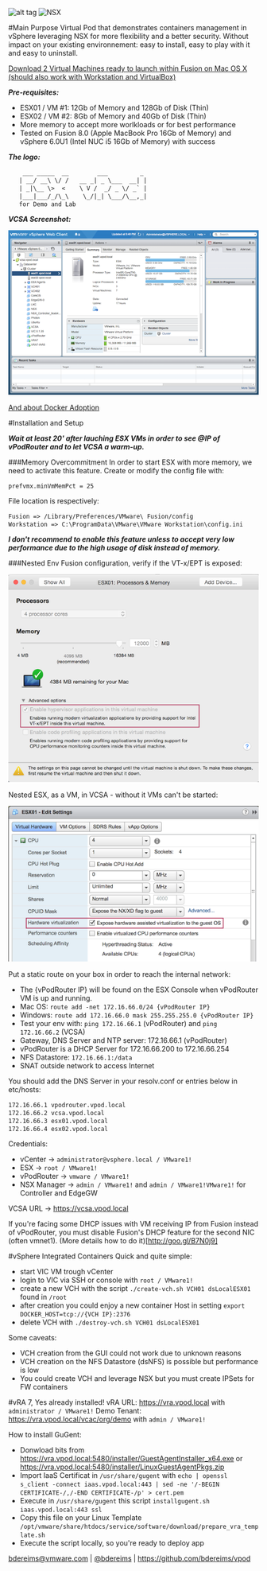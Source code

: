 ![alt tag](http://blogs.vmware.com/vmworld/files/2015/08/CNA_logo-300x203.png) ![NSX](http://vlenzker.net/wp-content/uploads/2015/10/NSX.png)

#Main Purpose
Virtual Pod that demonstrates containers management in vSphere leveraging NSX for more flexibility and a better security.
Without impact on your existing environnement: easy to install, easy to play with it and easy to uninstall.

[Download 2 Virtual Machines ready to launch within Fusion on Mac OS X (should also work with Workstation and VirtualBox)](https://blue-tale.mooo.com/owncloud/index.php/s/B6xnqb2lDqVoc5p)

***Pre-requisites:***
- ESX01 / VM #1: 12Gb of Memory and 128Gb of Disk (Thin)
- ESX02 / VM #2: 8Gb of Memory and 40Gb of Disk (Thin)
- More memory to accept more worlkloads or for best performance
- Tested on Fusion 8.0 (Apple MacBook Pro 16Gb of Memory) and vSphere 6.0U1 (Intel NUC i5 16Gb of Memory) with success


***The logo:***
```
    ___ _____  __        ___         _    
   | __/ __\ \/ /   __ _| _ \___  __| |   
   | _|\__ \>  <    \ V /  _/ _ \/ _` |   
   |___|___/_/\_\    \_/|_| \___/\__,_|   
   for Demo and Lab         
```                                         


***VCSA Screenshot:***

![VCSA Screenshot](https://github.com/bdereims/vpod/blob/master/docs/VCSA%20vPod.png)

[And about Docker Adoption](https://www.datadoghq.com/docker-adoption/?utm_medium=social&utm_source=googleplus&utm_campaign=docker-2681022)

#Installation and Setup

***Wait at least 20' after lauching ESX VMs in order to see @IP of vPodRouter and to let VCSA a warm-up.***

###Memory Overcommitment
In order to start ESX with more memory, we need to activate this feature.
Create or modify the config file with:
```
prefvmx.minVmMemPct = 25
```

File location is respectively:
```
Fusion => /Library/Preferences/VMware\ Fusion/config
Workstation => C:\ProgramData\VMware\VMware Workstation\config.ini
```

***I don't recommend to enable this feature unless to accept very low performance due to the high usage of disk instead of memory.***
 
###Nested Env
Fusion configuration, verify if the VT-x/EPT is exposed:

![Fusion Configurqtion](https://github.com/bdereims/vpod/blob/master/docs/VT-x%20EPT%20Fusion.png)

Nested ESX, as a VM, in VCSA - without it VMs can't be started:

![ESX Configuration](https://github.com/bdereims/vpod/blob/master/docs/Expose%20Hardware%20Nested%20ESX.png)

Put a static route on your box in order to reach the internal network:
- The {vPodRouter IP} will be found on the ESX Console when vPodRouter VM is up and running.
- Mac OS: ```route add -net 172.16.66.0/24 {vPodRouter IP}```
- Windows: ```route add 172.16.66.0 mask 255.255.255.0 {vPodRouter IP}```
- Test your env with: ```ping 172.16.66.1``` (vPodRouter) and ```ping 172.16.66.2``` (VCSA)
- Gateway, DNS Server and NTP server: 172.16.66.1 (vPodRouter)
- vPodRouter is a DHCP Server for 172.16.66.200 to 172.16.66.254
- NFS Datastore: ```172.16.66.1:/data```
- SNAT outside network to access Internet
                
You should add the DNS Server in your resolv.conf or entries below in etc/hosts:
```
172.16.66.1 vpodrouter.vpod.local
172.16.66.2 vcsa.vpod.local
172.16.66.3 esx01.vpod.local
172.16.66.4 esx02.vpod.local
```

Credentials:
- vCenter -> ```administrator@vsphere.local / VMware1!```
- ESX -> ```root / VMware1!```
- vPodRouter -> ```vmware / VMware1!```
- NSX Manager -> ```admin / VMware1!``` and ```admin / VMware1!VMware1!``` for Controller and EdgeGW

VCSA URL -> https://vcsa.vpod.local

If you're facing some DHCP issues with VM receiving IP from Fusion instead
of vPodRouter, you must disable Fusion's DHCP feature for the second NIC (often vmnet1).
(More details how to do it)[http://goo.gl/B7N0j9]

#vSphere Integrated Containers
Quick and quite simple:
- start VIC VM trough vCenter
- login to VIC via SSH or console with ```root / VMware1!```
- create a new VCH with the script ```./create-vch.sh VCH01 dsLocalESX01``` found in ```/root```
- after creation you could enjoy a new container Host in setting ```export DOCKER_HOST=tcp://{VCH IP}:2376```
- delete VCH with ```./destroy-vch.sh VCH01 dsLocalESX01```

Some caveats:
- VCH creation from the GUI could not work due to unknown reasons
- VCH creation on the NFS Datastore (dsNFS) is possible but performance is low
- You could create VCH and leverage NSX but you must create IPSets for FW containers

#vRA 7, Yes already installed!
vRA URL: https://vra.vpod.local with ```administrator / VMware1!```
Demo Tenant: https://vra.vpod.local/vcac/org/demo with ```admin / VMware1!```

How to install GuGent:
- Donwload bits from https://vra.vpod.local:5480/installer/GuestAgentInstaller_x64.exe or https://vra.vpod.local:5480/installer/LinuxGuestAgentPkgs.zip
- Import IaaS Certificat in ```/usr/share/gugent``` with ```echo | openssl s_client -connect iaas.vpod.local:443 | sed -ne '/-BEGIN CERTIFICATE-/,/-END CERTIFICATE-/p' > cert.pem```
- Execute in ```/usr/share/gugent``` this script ```installgugent.sh iaas.vpod.local:443 ssl```
- Copy this file on your Linux Template``` /opt/vmware/share/htdocs/service/software/download/prepare_vra_template.sh``` 
- Execute the script locally, so you're ready to deploy app


bdereims@vmware.com | [@bdereims](https://twitter.com/bdereims) | https://github.com/bdereims/vpod

